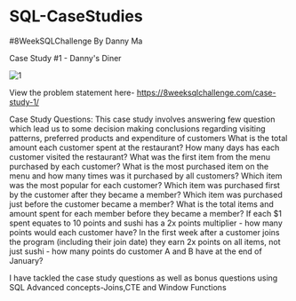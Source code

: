# SQL-CaseStudies
#8WeekSQLChallenge By Danny Ma

Case Study #1 - Danny's Diner

![1](https://github.com/DeekshaChaurasia23/SQL-CaseStudies/assets/133955220/0c9b7d18-080c-41ee-9293-f300df2d9747)

View the problem statement here- https://8weeksqlchallenge.com/case-study-1/


Case Study Questions:
This case study involves answering few question which lead us to some decision making conclusions regarding visiting patterns, preferred products and expenditure of customers
What is the total amount each customer spent at the restaurant?
How many days has each customer visited the restaurant?
What was the first item from the menu purchased by each customer?
What is the most purchased item on the menu and how many times was it purchased by all customers?
Which item was the most popular for each customer?
Which item was purchased first by the customer after they became a member?
Which item was purchased just before the customer became a member?
What is the total items and amount spent for each member before they became a member?
If each $1 spent equates to 10 points and sushi has a 2x points multiplier - how many points would each customer have?
In the first week after a customer joins the program (including their join date) they earn 2x points on all items, not just sushi - how many points do customer A and B have at the end of January?

I have tackled the case study questions as well as bonus questions using SQL Advanced concepts-Joins,CTE and Window Functions




